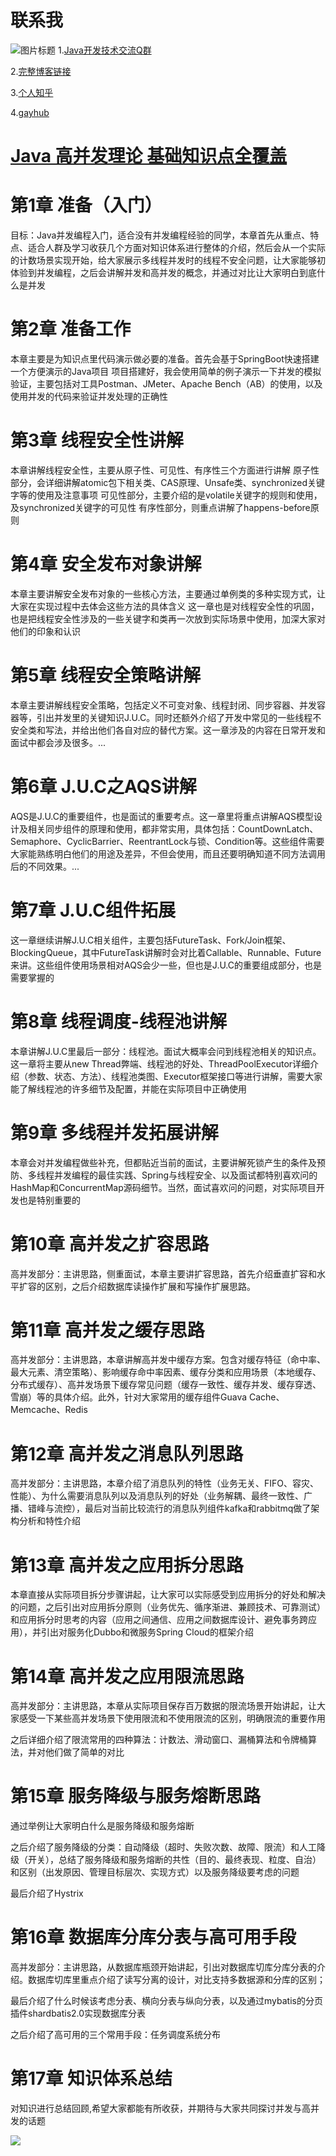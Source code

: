 # 联系我
![](http://upload-images.jianshu.io/upload_images/4685968-6a8b28d2fd95e8b7?imageMogr2/auto-orient/strip%7CimageView2/2/w/1240 "图片标题") 
1.[Java开发技术交流Q群](https://jq.qq.com/?_wv=1027&k=5UB4P1T)

2.[完整博客链接](http://www.shishusheng.com)

3.[个人知乎](http://www.zhihu.com/people/shi-shu-sheng-)

4.[gayhub](https://github.com/Wasabi1234)


# [Java 高并发理论 基础知识点全覆盖](https://www.jianshu.com/p/8a3c6ac1e01e)

# 第1章 准备（入门）
目标：Java并发编程入门，适合没有并发编程经验的同学，本章首先从重点、特点、适合人群及学习收获几个方面对知识体系进行整体的介绍，然后会从一个实际的计数场景实现开始，给大家展示多线程并发时的线程不安全问题，让大家能够初体验到并发编程，之后会讲解并发和高并发的概念，并通过对比让大家明白到底什么是并发

# 第2章 准备工作
本章主要是为知识点里代码演示做必要的准备。首先会基于SpringBoot快速搭建一个方便演示的Java项目
项目搭建好，我会使用简单的例子演示一下并发的模拟验证，主要包括对工具Postman、JMeter、Apache Bench（AB）的使用，以及使用并发的代码来验证并发处理的正确性

# 第3章 线程安全性讲解
本章讲解线程安全性，主要从原子性、可见性、有序性三个方面进行讲解
原子性部分，会详细讲解atomic包下相关类、CAS原理、Unsafe类、synchronized关键字等的使用及注意事项
可见性部分，主要介绍的是volatile关键字的规则和使用，及synchronized关键字的可见性
有序性部分，则重点讲解了happens-before原则

# 第4章 安全发布对象讲解
本章主要讲解安全发布对象的一些核心方法，主要通过单例类的多种实现方式，让大家在实现过程中去体会这些方法的具体含义
这一章也是对线程安全性的巩固，也是把线程安全性涉及的一些关键字和类再一次放到实际场景中使用，加深大家对他们的印象和认识

# 第5章 线程安全策略讲解
本章主要讲解线程安全策略，包括定义不可变对象、线程封闭、同步容器、并发容器等，引出并发里的关键知识J.U.C。同时还额外介绍了开发中常见的一些线程不安全类和写法，并给出他们各自对应的替代方案。这一章涉及的内容在日常开发和面试中都会涉及很多。...

# 第6章 J.U.C之AQS讲解
AQS是J.U.C的重要组件，也是面试的重要考点。这一章里将重点讲解AQS模型设计及相关同步组件的原理和使用，都非常实用，具体包括：CountDownLatch、Semaphore、CyclicBarrier、ReentrantLock与锁、Condition等。这些组件需要大家能熟练明白他们的用途及差异，不但会使用，而且还要明确知道不同方法调用后的不同效果。...

# 第7章 J.U.C组件拓展
这一章继续讲解J.U.C相关组件，主要包括FutureTask、Fork/Join框架、BlockingQueue，其中FutureTask讲解时会对比着Callable、Runnable、Future来讲。这些组件使用场景相对AQS会少一些，但也是J.U.C的重要组成部分，也是需要掌握的

# 第8章 线程调度-线程池讲解
本章讲解J.U.C里最后一部分：线程池。面试大概率会问到线程池相关的知识点。这一章将主要从new Thread弊端、线程池的好处、ThreadPoolExecutor详细介绍（参数、状态、方法）、线程池类图、Executor框架接口等进行讲解，需要大家能了解线程池的许多细节及配置，并能在实际项目中正确使用


# 第9章 多线程并发拓展讲解
本章会对并发编程做些补充，但都贴近当前的面试，主要讲解死锁产生的条件及预防、多线程并发编程的最佳实践、Spring与线程安全、以及面试都特别喜欢问的HashMap和ConcurrentMap源码细节。当然，面试喜欢问的问题，对实际项目开发也是特别重要的


# 第10章 高并发之扩容思路
高并发部分：主讲思路，侧重面试，本章主要讲扩容思路，首先介绍垂直扩容和水平扩容的区别，之后介绍数据库读操作扩展和写操作扩展思路。

# 第11章 高并发之缓存思路
高并发部分：主讲思路，本章讲解高并发中缓存方案。包含对缓存特征（命中率、最大元素、清空策略）、影响缓存命中率因素、缓存分类和应用场景（本地缓存、分布式缓存）、高并发场景下缓存常见问题（缓存一致性、缓存并发、缓存穿透、雪崩）等的具体介绍。此外，针对大家常用的缓存组件Guava Cache、Memcache、Redis

# 第12章 高并发之消息队列思路
高并发部分：主讲思路，本章介绍了消息队列的特性（业务无关、FIFO、容灾、性能）、为什么需要消息队列以及消息队列的好处（业务解耦、最终一致性、广播、错峰与流控），最后对当前比较流行的消息队列组件kafka和rabbitmq做了架构分析和特性介绍

# 第13章 高并发之应用拆分思路
本章直接从实际项目拆分步骤讲起，让大家可以实际感受到应用拆分的好处和解决的问题，之后引出对应用拆分原则（业务优先、循序渐进、兼顾技术、可靠测试）和应用拆分时思考的内容（应用之间通信、应用之间数据库设计、避免事务跨应用），并引出对服务化Dubbo和微服务Spring Cloud的框架介绍

# 第14章 高并发之应用限流思路
高并发部分：主讲思路，本章从实际项目保存百万数据的限流场景开始讲起，让大家感受一下某些高并发场景下使用限流和不使用限流的区别，明确限流的重要作用

之后详细介绍了限流常用的四种算法：计数法、滑动窗口、漏桶算法和令牌桶算法，并对他们做了简单的对比

# 第15章 服务降级与服务熔断思路
通过举例让大家明白什么是服务降级和服务熔断

之后介绍了服务降级的分类：自动降级（超时、失败次数、故障、限流）和人工降级（开关），总结了服务降级和服务熔断的共性（目的、最终表现、粒度、自治）和区别（出发原因、管理目标层次、实现方式）以及服务降级要考虑的问题

最后介绍了Hystrix

# 第16章 数据库分库分表与高可用手段
高并发部分：主讲思路，从数据库瓶颈开始讲起，引出对数据库切库分库分表的介绍。数据库切库里重点介绍了读写分离的设计，对比支持多数据源和分库的区别；

最后介绍了什么时候该考虑分表、横向分表与纵向分表，以及通过mybatis的分页插件shardbatis2.0实现数据库分表

之后介绍了高可用的三个常用手段：任务调度系统分布

# 第17章 知识体系总结
对知识进行总结回顾,希望大家都能有所收获，并期待与大家共同探讨并发与高并发的话题

![](https://upload-images.jianshu.io/upload_images/4685968-76a236d781f7dee7.png?imageMogr2/auto-orient/strip%7CimageView2/2/w/1240)
